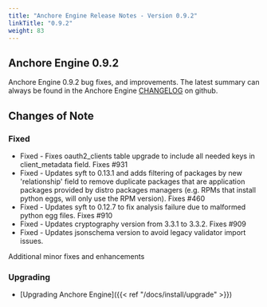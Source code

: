 ```yaml
---
title: "Anchore Engine Release Notes - Version 0.9.2"
linkTitle: "0.9.2"
weight: 83
---
```


## Anchore Engine 0.9.2

Anchore Engine 0.9.2 bug fixes, and improvements.  The latest summary can always be found in the Anchore Engine [CHANGELOG](https://github.com/anchore/anchore-engine/blob/master/CHANGELOG.md) on github.

## Changes of Note

### Fixed
+ Fixed - Fixes oauth2_clients table upgrade to include all needed keys in client_metadata field. Fixes #931
+ Fixed - Updates syft to 0.13.1 and adds filtering of packages by new 'relationship' field to remove duplicate packages that are application packages provided by distro packages managers (e.g. RPMs that install python eggs, will only use the RPM version). Fixes #460
+ Fixed - Updates syft to 0.12.7 to fix analysis failure due to malformed python egg files. Fixes #910
+ Fixed - Updates cryptography version from 3.3.1 to 3.3.2. Fixes #909
+ Fixed - Updates jsonschema version to avoid legacy validator import issues.

Additional minor fixes and enhancements

### Upgrading

* [Upgrading Anchore Engine]({{< ref "/docs/install/upgrade" >}})
